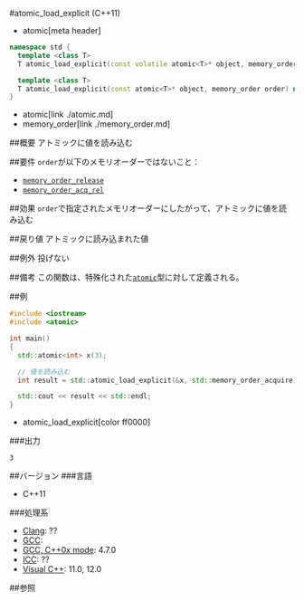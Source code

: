 #atomic_load_explicit (C++11)
* atomic[meta header]

```cpp
namespace std {
  template <class T>
  T atomic_load_explicit(const volatile atomic<T>* object, memory_order order) noexcept;

  template <class T>
  T atomic_load_explicit(const atomic<T>* object, memory_order order) noexcept;
}
```
* atomic[link ./atomic.md]
* memory_order[link ./memory_order.md]

##概要
アトミックに値を読み込む


##要件
`order`が以下のメモリオーダーではないこと：

- [`memory_order_release`](./memory_order.md)
- [`memory_order_acq_rel`](./memory_order.md)


##効果
`order`で指定されたメモリオーダーにしたがって、アトミックに値を読み込む


##戻り値
アトミックに読み込まれた値


##例外
投げない


##備考
この関数は、特殊化された[`atomic`](./atomic.md)型に対して定義される。


##例

```cpp
#include <iostream>
#include <atomic>

int main()
{
  std::atomic<int> x(3);

  // 値を読み込む
  int result = std::atomic_load_explicit(&x, std::memory_order_acquire);

  std::cout << result << std::endl;
}
```
* atomic_load_explicit[color ff0000]


###出力
```
3
```


##バージョン
###言語
- C++11

###処理系
- [Clang](/implementation.md#clang): ??
- [GCC](/implementation.md#gcc): 
- [GCC, C++0x mode](/implementation.md#gcc): 4.7.0
- [ICC](/implementation.md#icc): ??
- [Visual C++](/implementation.md#visual_cpp): 11.0, 12.0


##参照


